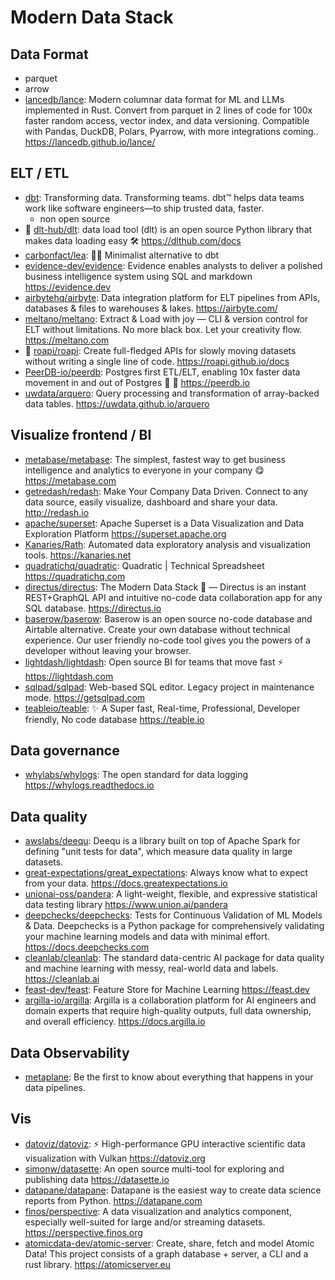 # Modern Data Stack

## Data Format

- parquet
- arrow
- [lancedb/lance](https://github.com/lancedb/lance): Modern columnar data format for ML and LLMs implemented in Rust. Convert from parquet in 2 lines of code for 100x faster random access, vector index, and data versioning. Compatible with Pandas, DuckDB, Polars, Pyarrow, with more integrations coming.. <https://lancedb.github.io/lance/>

## ELT / ETL

- [dbt](https://www.getdbt.com/): Transforming data. Transforming teams. dbt™ helps data teams work like software engineers—to ship trusted data, faster.
  - non open source
- 🌟 [dlt-hub/dlt](https://github.com/dlt-hub/dlt): data load tool (dlt) is an open source Python library that makes data loading easy 🛠️ <https://dlthub.com/docs>
- [carbonfact/lea](https://github.com/carbonfact/lea): 🏃‍♀️ Minimalist alternative to dbt
- [evidence-dev/evidence](https://github.com/evidence-dev/evidence): Evidence enables analysts to deliver a polished business intelligence system using SQL and markdown <https://evidence.dev>
- [airbytehq/airbyte](https://github.com/airbytehq/airbyte): Data integration platform for ELT pipelines from APIs, databases & files to warehouses & lakes. <https://airbyte.com/>
- [meltano/meltano](https://github.com/meltano/meltano): Extract & Load with joy — CLI & version control for ELT without limitations. No more black box. Let your creativity flow. <https://meltano.com>
- 🌟 [roapi/roapi](https://github.com/roapi/roapi): Create full-fledged APIs for slowly moving datasets without writing a single line of code. <https://roapi.github.io/docs>
- [PeerDB-io/peerdb](https://github.com/PeerDB-io/peerdb): Postgres first ETL/ELT, enabling 10x faster data movement in and out of Postgres 🐘 🚀 <https://peerdb.io>
- [uwdata/arquero](https://github.com/uwdata/arquero): Query processing and transformation of array-backed data tables. <https://uwdata.github.io/arquero>

## Visualize frontend / BI

- [metabase/metabase](https://github.com/metabase/metabase): The simplest, fastest way to get business intelligence and analytics to everyone in your company 😋 <https://metabase.com>
- [getredash/redash](https://github.com/getredash/redash): Make Your Company Data Driven. Connect to any data source, easily visualize, dashboard and share your data. <http://redash.io>
- [apache/superset](https://github.com/apache/superset): Apache Superset is a Data Visualization and Data Exploration Platform <https://superset.apache.org>
- [Kanaries/Rath](https://github.com/Kanaries/Rath): Automated data exploratory analysis and visualization tools. <https://kanaries.net>
- [quadratichq/quadratic](https://github.com/quadratichq/quadratic): Quadratic | Technical Spreadsheet <https://quadratichq.com>
- [directus/directus](https://github.com/directus/directus): The Modern Data Stack 🐰 — Directus is an instant REST+GraphQL API and intuitive no-code data collaboration app for any SQL database. <https://directus.io>
- [baserow/baserow](https://gitlab.com/baserow/baserow): Baserow is an open source no-code database and Airtable alternative. Create your own database without technical experience. Our user friendly no-code tool gives you the powers of a developer without leaving your browser.
- [lightdash/lightdash](https://github.com/lightdash/lightdash): Open source BI for teams that move fast ⚡️ <https://lightdash.com>
- [sqlpad/sqlpad](https://github.com/sqlpad/sqlpad): Web-based SQL editor. Legacy project in maintenance mode. <https://getsqlpad.com>
- [teableio/teable](https://github.com/teableio/teable): ✨ A Super fast, Real-time, Professional, Developer friendly, No code database <https://teable.io>

## Data governance

- [whylabs/whylogs](https://github.com/whylabs/whylogs): The open standard for data logging <https://whylogs.readthedocs.io>

## Data quality

- [awslabs/deequ](https://github.com/awslabs/deequ): Deequ is a library built on top of Apache Spark for defining "unit tests for data", which measure data quality in large datasets.
- [great-expectations/great_expectations](https://github.com/great-expectations/great_expectations): Always know what to expect from your data. <https://docs.greatexpectations.io>
- [unionai-oss/pandera](https://github.com/unionai-oss/pandera): A light-weight, flexible, and expressive statistical data testing library <https://www.union.ai/pandera>
- [deepchecks/deepchecks](https://github.com/deepchecks/deepchecks): Tests for Continuous Validation of ML Models & Data. Deepchecks is a Python package for comprehensively validating your machine learning models and data with minimal effort. <https://docs.deepchecks.com>
- [cleanlab/cleanlab](https://github.com/cleanlab/cleanlab): The standard data-centric AI package for data quality and machine learning with messy, real-world data and labels. <https://cleanlab.ai>
- [feast-dev/feast](https://github.com/feast-dev/feast): Feature Store for Machine Learning <https://feast.dev>
- [argilla-io/argilla](https://github.com/argilla-io/argilla): Argilla is a collaboration platform for AI engineers and domain experts that require high-quality outputs, full data ownership, and overall efficiency. <https://docs.argilla.io>

## Data Observability

- [metaplane](https://www.metaplane.dev/): Be the first to know about everything that happens in your data pipelines.

## Vis

- [datoviz/datoviz](https://github.com/datoviz/datoviz/): ⚡ High-performance GPU interactive scientific data visualization with Vulkan <https://datoviz.org>
- [simonw/datasette](https://github.com/simonw/datasette): An open source multi-tool for exploring and publishing data <https://datasette.io>
- [datapane/datapane](https://github.com/datapane/datapane): Datapane is the easiest way to create data science reports from Python. <https://datapane.com>
- [finos/perspective](https://github.com/finos/perspective): A data visualization and analytics component, especially well-suited for large and/or streaming datasets. <https://perspective.finos.org>
- [atomicdata-dev/atomic-server](https://github.com/atomicdata-dev/atomic-server): Create, share, fetch and model Atomic Data! This project consists of a graph database + server, a CLI and a rust library. <https://atomicserver.eu>
